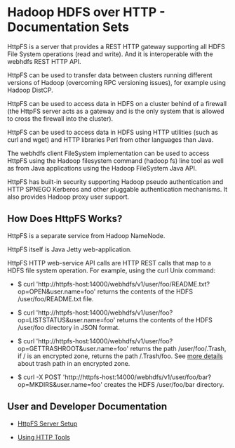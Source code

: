 

# Hadoop HDFS over HTTP - Documentation Sets

HttpFS is a server that provides a REST HTTP gateway supporting all HDFS File System operations (read and write). And it is interoperable with the webhdfs REST HTTP API.

HttpFS can be used to transfer data between clusters running different versions of Hadoop (overcoming RPC versioning issues), for example using Hadoop DistCP.

HttpFS can be used to access data in HDFS on a cluster behind of a firewall (the HttpFS server acts as a gateway and is the only system that is allowed to cross the firewall into the cluster).

HttpFS can be used to access data in HDFS using HTTP utilities (such as curl and wget) and HTTP libraries Perl from other languages than Java.

The webhdfs client FileSystem implementation can be used to access HttpFS using the Hadoop filesystem command (hadoop fs) line tool as well as from Java applications using the Hadoop FileSystem Java API.

HttpFS has built-in security supporting Hadoop pseudo authentication and HTTP SPNEGO Kerberos and other pluggable authentication mechanisms. It also provides Hadoop proxy user support.

## How Does HttpFS Works?

HttpFS is a separate service from Hadoop NameNode.

HttpFS itself is Java Jetty web-application.

HttpFS HTTP web-service API calls are HTTP REST calls that map to a HDFS file system operation. For example, using the curl Unix command:

  * $ curl 'http://httpfs-host:14000/webhdfs/v1/user/foo/README.txt?op=OPEN&user.name=foo' returns the contents of the HDFS /user/foo/README.txt file.

  * $ curl 'http://httpfs-host:14000/webhdfs/v1/user/foo?op=LISTSTATUS&user.name=foo' returns the contents of the HDFS /user/foo directory in JSON format.

  * $ curl 'http://httpfs-host:14000/webhdfs/v1/user/foo?op=GETTRASHROOT&user.name=foo' returns the path /user/foo/.Trash, if / is an encrypted zone, returns the path /.Trash/foo. See [more details](../hadoop-project-dist/hadoop-hdfs/TransparentEncryption.html#Rename_and_Trash_considerations) about trash path in an encrypted zone.

  * $ curl -X POST 'http://httpfs-host:14000/webhdfs/v1/user/foo/bar?op=MKDIRS&user.name=foo' creates the HDFS /user/foo/bar directory.




## User and Developer Documentation

  * [HttpFS Server Setup](./ServerSetup.html)

  * [Using HTTP Tools](./UsingHttpTools.html)



